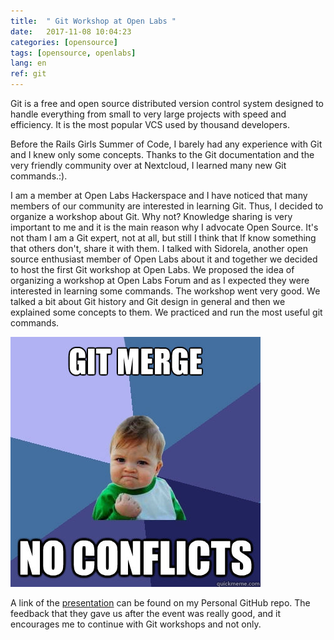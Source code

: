 ```yaml
---
title:  " Git Workshop at Open Labs "
date:   2017-11-08 10:04:23
categories: [opensource]
tags: [opensource, openlabs]
lang: en
ref: git
---
```

Git is a free and open source distributed version control system designed to handle everything from small to very large projects with speed and efficiency. It is the most popular VCS used by thousand developers. 

Before the  Rails Girls Summer of Code,  I barely had any experience with Git and I knew only some concepts. 
Thanks to the Git documentation and the very friendly community over at Nextcloud, I learned many new Git commands.:). 

I am a member at Open Labs Hackerspace and I have noticed that many members of our community are interested in learning Git. Thus, I decided to organize a workshop about Git. Why not? Knowledge sharing is very important to me  and it is the main reason why I advocate Open Source. It's not tham I am a Git expert, not at all, but still I think that If know something that others don't, share it with them.
I talked with Sidorela, another open source enthusiast member of Open Labs about it and together we decided to host the first Git workshop at Open Labs. We proposed the idea of organizing a workshop at Open Labs Forum and as I expected they were interested in learning some commands.
The workshop went very good. We talked a bit about Git history and Git design in general and then we explained some concepts to them. We practiced and run the most useful git commands. 

![merge](/images/mergeconflict.jpg)


A link of the [presentation](https://github.com/xh3n1/Personal/blob/master/presentation/introductiontoGit.pdf) can be found on my Personal GitHub repo. 
The feedback that they gave us after the event was really good, and it encourages me to continue with Git workshops and not only. 
